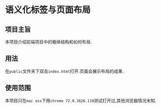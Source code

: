 # 语义化标签与页面布局

## 项目主旨

本项目介绍前端项目中的箱体结构和如何布局.

## 用法

在`public`文件夹下双击`index.html`打开.页面会展示布局的成果.


## 使用范围

本项目只在`mac osx`下用`chrome 72.0.3626.119`测试打开过,其他浏览器情况未知.